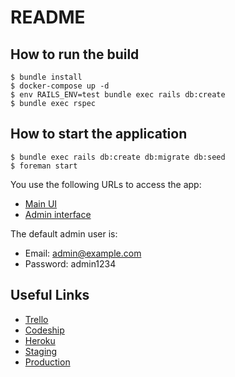 # README

## How to run the build

    $ bundle install
    $ docker-compose up -d
    $ env RAILS_ENV=test bundle exec rails db:create
    $ bundle exec rspec

## How to start the application

    $ bundle exec rails db:create db:migrate db:seed
    $ foreman start

You use the following URLs to access the app:
* [Main UI](http://localhost:5100)
* [Admin interface](http://localhost:5100/admin)

The default admin user is:
* Email: admin@example.com
* Password: admin1234

## Useful Links

* [Trello](https://trello.com/b/FALRjFUJ)
* [Codeship](https://app.codeship.com/projects/254734)
* [Heroku](https://dashboard.heroku.com/pipelines/6a1f8bcb-62f9-43ef-a170-b4db7333b998)
* [Staging](https://bbm-nightwatch-staging.herokuapp.com)
* [Production](https://etelmentes.hu)
